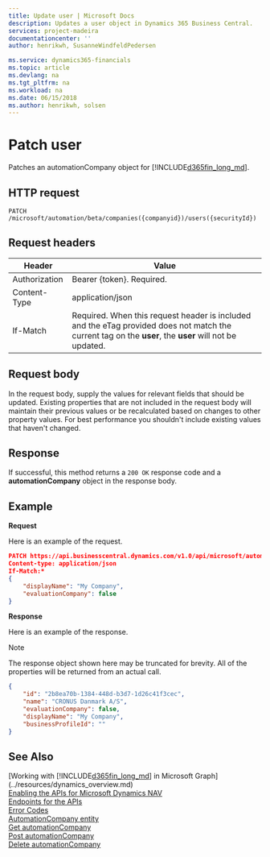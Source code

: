 ```yaml
---
title: Update user | Microsoft Docs
description: Updates a user object in Dynamics 365 Business Central.
services: project-madeira
documentationcenter: ''
author: henrikwh, SusanneWindfeldPedersen

ms.service: dynamics365-financials
ms.topic: article
ms.devlang: na
ms.tgt_pltfrm: na
ms.workload: na
ms.date: 06/15/2018
ms.author: henrikwh, solsen
---
```


# Patch user
Patches an automationCompany object for [!INCLUDE[d365fin_long_md](../../includes/d365fin_long_md.md)].

## HTTP request
```
PATCH /microsoft/automation/beta/companies({companyid})/users({securityId})
```
## Request headers
|Header       |Value                    |
|-------------|-------------------------|
|Authorization|Bearer {token}. Required.|
|Content-Type |application/json         |
|If-Match     |Required. When this request header is included and the eTag provided does not match the current tag on the **user**, the **user** will not be updated.|

## Request body
In the request body, supply the values for relevant fields that should be updated. Existing properties that are not included in the request body will maintain their previous values or be recalculated based on changes to other property values. For best performance you shouldn't include existing values that haven't changed.

## Response
If successful, this method returns a ```200 OK``` response code and a **automationCompany** object in the response body.

## Example

**Request**

Here is an example of the request.
```json
PATCH https://api.businesscentral.dynamics.com/v1.0/api/microsoft/automation/{version}/companies({id})/automationCompanies
Content-type: application/json
If-Match:*
{
    "displayName": "My Company",
    "evaluationCompany": false
}

```

**Response**

Here is an example of the response. 

> [!NOTE]  
>   The response object shown here may be truncated for brevity. All of the properties will be returned from an actual call.

```json
{
    "id": "2b8ea70b-1384-448d-b3d7-1d26c41f3cec",
    "name": "CRONUS Danmark A/S",
    "evaluationCompany": false,
    "displayName": "My Company",
    "businessProfileId": ""
}
```



## See Also
[Working with [!INCLUDE[d365fin_long_md](../../includes/d365fin_long_md.md)] in Microsoft Graph](../resources/dynamics_overview.md)  
[Enabling the APIs for Microsoft Dynamics NAV](../../enabling-apis-for-dynamics-nav.md)  
[Endpoints for the APIs](../../endpoints-apis-for-dynamics.md)  
[Error Codes](../dynamics_error_codes.md)  
[AutomationCompany entity](../resources/dynamics_microsoft_automation_automationCompany.md)  
[Get automationCompany](../api/dynamics_microsoft_automation_automationCompanies_get.md)  
[Post automationCompany](../api/dynamics_microsoft_automation_automationCompanies_post.md)  
[Delete automationCompany](../api/dynamics_microsoft_automation_automationCompanies_delete.md)  